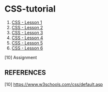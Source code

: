 # CSS-tutorial

1. [CSS - Lesson 1](./lessons/lesson1.md)
2. [CSS - Lesson 2](./lessons/lesson2.md)
3. [CSS - Lesson 3](./lessons/lesson3.md)
4. [CSS - Lesson 4](./lessons/lesson4.md)
5. [CSS - Lesson 5](./lessons/lesson5.md)
6. [CSS - Lesson 6](./lessons/lesson1.md)

[10] Assignment

## REFERENCES

[10] https://www.w3schools.com/css/default.asp
